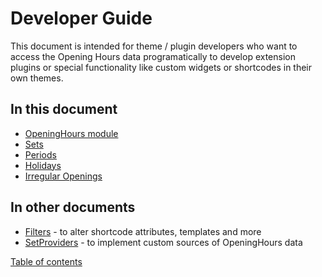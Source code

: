 # Developer Guide
This document is intended for theme / plugin developers who want to access the Opening Hours data programatically
to develop extension plugins or special functionality like custom widgets or shortcodes in their own themes.

## In this document
* [OpeningHours module](#opening-hours-module)
* [Sets](#sets)
* [Periods](#periods)
* [Holidays](#holidays)
* [Irregular Openings](#irregular-openings)

## In other documents
* [Filters](./filters.md) - to alter shortcode attributes, templates and more
* [SetProviders](./set-providers.md) - to implement custom sources of OpeningHours data

[Table of contents](./../README.md)